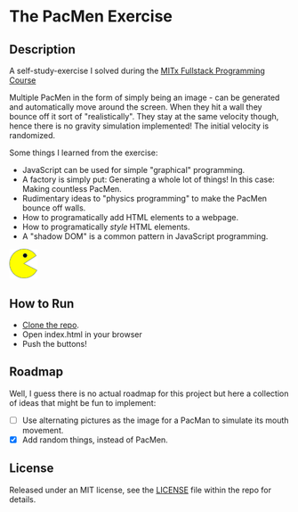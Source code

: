 # The PacMen Exercise

## Description

A self-study-exercise I solved during the [MITx Fullstack Programming Course](https://xpro.mit.edu/courses/course-v1:xPRO+PCCx/)

Multiple PacMen in the form of simply being an image - can be generated and automatically move around the screen. When they hit a wall they bounce off it sort of "realistically". They stay at the same velocity though, hence there is no gravity simulation implemented! The initial velocity is randomized.

Some things I learned from the exercise:

- JavaScript can be used for simple "graphical" programming.
- A factory is simply put: Generating a whole lot of things! In this case: Making countless PacMen.
- Rudimentary ideas to "physics programming" to make the PacMen bounce off walls.
- How to programatically add HTML elements to a webpage.
- How to programatically _style_ HTML elements.
- A "shadow DOM" is a common pattern in JavaScript programming.

<img src="assets/PacMan1.png" width="10%">

## How to Run

- [Clone the repo](https://docs.github.com/en/repositories/creating-and-managing-repositories/cloning-a-repository).
- Open index.html in your browser
- Push the buttons!

## Roadmap

Well, I guess there is no actual roadmap for this project but here a collection of ideas that might be fun to implement:

- [ ] Use alternating pictures as the image for a PacMan to simulate its mouth movement.
- [x] Add random things, instead of PacMen.

## License

Released under an MIT license, see the [LICENSE](LICENSE) file within the repo for details.
